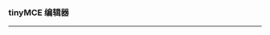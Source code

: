 ### tinyMCE 编辑器

---

<Common-code>
  <test-tinymce-tinymce></test-tinymce-tinymce>
  <highlight-code slot="codeText" lang="vue">
		<template>
        <com-ocj-tiny v-model="content"></com-ocj-tiny>
    </template>
    <script>
    export default {
        name: 'pager',
        data() {
            return {
                content:'表单基础数据'
            }
        },
        methods: {
            doit(){},
            $comSelectChange(data) {
                this.pager = Object.assign(this.pager, data)
                this.doit()
            }
        }
    }
    </script>
  </highlight-code>
</Common-code>
